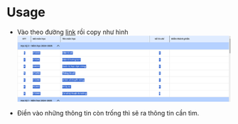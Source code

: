 # Usage 
- Vào theo đường [link](https://student.hust.edu.vn/learn/view-grades) rồi copy như hình
![Mô tả hình ảnh](./copy.png)

- Điền vào những thông tin còn trống thì sẽ ra thông tin cần tìm.
